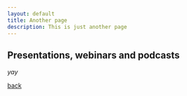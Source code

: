 ```yaml
---
layout: default
title: Another page
description: This is just another page
---
```


## Presentations, webinars and podcasts

_yay_

[back](./)
